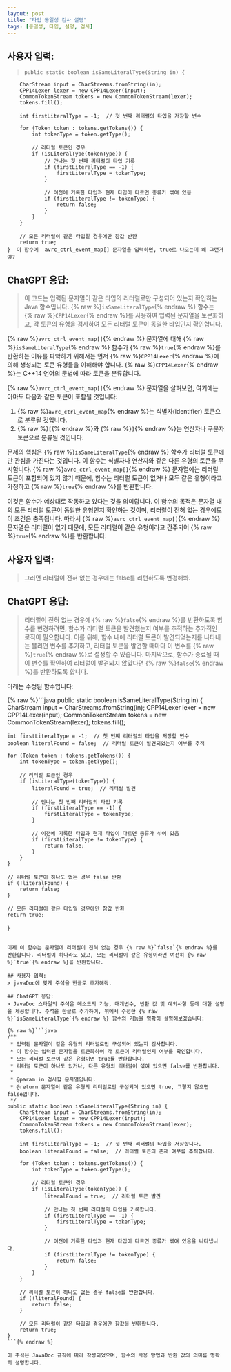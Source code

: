 ```yaml
---
layout: post
title: "타입 동일성 검사 설명"
tags: [동일성, 타입, 설명, 검사]
---
```


## 사용자 입력:
>     public static boolean isSameLiteralType(String in) {
        CharStream input = CharStreams.fromString(in);
        CPP14Lexer lexer = new CPP14Lexer(input);
        CommonTokenStream tokens = new CommonTokenStream(lexer);
        tokens.fill();

        int firstLiteralType = -1;  // 첫 번째 리터럴의 타입을 저장할 변수

        for (Token token : tokens.getTokens()) {
            int tokenType = token.getType();

            // 리터럴 토큰인 경우
            if (isLiteralType(tokenType)) {
                // 만나는 첫 번째 리터럴의 타입 기록
                if (firstLiteralType == -1) {
                    firstLiteralType = tokenType;
                }

                // 이전에 기록한 타입과 현재 타입이 다르면 종류가 섞여 있음
                if (firstLiteralType != tokenType) {
                    return false;
                }
            }
        }

        // 모든 리터럴이 같은 타입일 경우에만 참값 반환
        return true;
    }  이 함수에  avrc_ctrl_event_map[] 문자열을 입력하면, true로 나오는데 왜 그런거야?

## ChatGPT 응답:
> 이 코드는 입력된 문자열이 같은 타입의 리터럴로만 구성되어 있는지 확인하는 Java 함수입니다. {% raw %}`isSameLiteralType`{% endraw %} 함수는 {% raw %}`CPP14Lexer`{% endraw %}를 사용하여 입력된 문자열을 토큰화하고, 각 토큰의 유형을 검사하여 모든 리터럴 토큰이 동일한 타입인지 확인합니다.

{% raw %}`avrc_ctrl_event_map[]`{% endraw %} 문자열에 대해 {% raw %}`isSameLiteralType`{% endraw %} 함수가 {% raw %}`true`{% endraw %}를 반환하는 이유를 파악하기 위해서는 먼저 {% raw %}`CPP14Lexer`{% endraw %}에 의해 생성되는 토큰 유형들을 이해해야 합니다. {% raw %}`CPP14Lexer`{% endraw %}는 C++14 언어의 문법에 따라 토큰을 분류합니다.

{% raw %}`avrc_ctrl_event_map[]`{% endraw %} 문자열을 살펴보면, 여기에는 아마도 다음과 같은 토큰이 포함될 것입니다:
1. {% raw %}`avrc_ctrl_event_map`{% endraw %}는 식별자(identifier) 토큰으로 분류될 것입니다.
2. {% raw %}`[`{% endraw %}와 {% raw %}`]`{% endraw %}는 연산자나 구분자 토큰으로 분류될 것입니다.

문제의 핵심은 {% raw %}`isSameLiteralType`{% endraw %} 함수가 리터럴 토큰에만 관심을 가진다는 것입니다. 이 함수는 식별자나 연산자와 같은 다른 유형의 토큰을 무시합니다. {% raw %}`avrc_ctrl_event_map[]`{% endraw %} 문자열에는 리터럴 토큰이 포함되어 있지 않기 때문에, 함수는 리터럴 토큰이 없거나 모두 같은 유형이라고 가정하고 {% raw %}`true`{% endraw %}를 반환합니다.

이것은 함수가 예상대로 작동하고 있다는 것을 의미합니다. 이 함수의 목적은 문자열 내의 모든 리터럴 토큰이 동일한 유형인지 확인하는 것이며, 리터럴이 전혀 없는 경우에도 이 조건은 충족됩니다. 따라서 {% raw %}`avrc_ctrl_event_map[]`{% endraw %} 문자열은 리터럴이 없기 때문에, 모든 리터럴이 같은 유형이라고 간주되어 {% raw %}`true`{% endraw %}를 반환합니다.

## 사용자 입력:
> 그러면 리터럴이 전혀 없는 경우에는 false를 리턴하도록 변경해봐.

## ChatGPT 응답:
> 리터럴이 전혀 없는 경우에 {% raw %}`false`{% endraw %}를 반환하도록 함수를 변경하려면, 함수가 리터럴 토큰을 발견했는지 여부를 추적하는 추가적인 로직이 필요합니다. 이를 위해, 함수 내에 리터럴 토큰이 발견되었는지를 나타내는 불리언 변수를 추가하고, 리터럴 토큰을 발견할 때마다 이 변수를 {% raw %}`true`{% endraw %}로 설정할 수 있습니다. 마지막으로, 함수가 종료될 때 이 변수를 확인하여 리터럴이 발견되지 않았다면 {% raw %}`false`{% endraw %}를 반환하도록 합니다.

아래는 수정된 함수입니다:

{% raw %}```java
public static boolean isSameLiteralType(String in) {
    CharStream input = CharStreams.fromString(in);
    CPP14Lexer lexer = new CPP14Lexer(input);
    CommonTokenStream tokens = new CommonTokenStream(lexer);
    tokens.fill();

    int firstLiteralType = -1;  // 첫 번째 리터럴의 타입을 저장할 변수
    boolean literalFound = false;  // 리터럴 토큰이 발견되었는지 여부를 추적

    for (Token token : tokens.getTokens()) {
        int tokenType = token.getType();

        // 리터럴 토큰인 경우
        if (isLiteralType(tokenType)) {
            literalFound = true;  // 리터럴 발견

            // 만나는 첫 번째 리터럴의 타입 기록
            if (firstLiteralType == -1) {
                firstLiteralType = tokenType;
            }

            // 이전에 기록한 타입과 현재 타입이 다르면 종류가 섞여 있음
            if (firstLiteralType != tokenType) {
                return false;
            }
        }
    }

    // 리터럴 토큰이 하나도 없는 경우 false 반환
    if (!literalFound) {
        return false;
    }

    // 모든 리터럴이 같은 타입일 경우에만 참값 반환
    return true;
}
```{% endraw %}

이제 이 함수는 문자열에 리터럴이 전혀 없는 경우 {% raw %}`false`{% endraw %}를 반환합니다. 리터럴이 하나라도 있고, 모든 리터럴이 같은 유형이라면 여전히 {% raw %}`true`{% endraw %}를 반환합니다.

## 사용자 입력:
> javaDoc에 맞게 주석을 한글로 추가해줘.

## ChatGPT 응답:
> JavaDoc 스타일의 주석은 메소드의 기능, 매개변수, 반환 값 및 예외사항 등에 대한 설명을 제공합니다. 주석을 한글로 추가하여, 위에서 수정한 {% raw %}`isSameLiteralType`{% endraw %} 함수의 기능을 명확히 설명해보겠습니다:

{% raw %}```java
/**
 * 입력된 문자열이 같은 유형의 리터럴로만 구성되어 있는지 검사합니다.
 * 이 함수는 입력된 문자열을 토큰화하여 각 토큰이 리터럴인지 여부를 확인합니다.
 * 모든 리터럴 토큰이 같은 유형이면 true를 반환합니다.
 * 리터럴 토큰이 하나도 없거나, 다른 유형의 리터럴이 섞여 있으면 false를 반환합니다.
 *
 * @param in 검사할 문자열입니다.
 * @return 문자열이 같은 유형의 리터럴로만 구성되어 있으면 true, 그렇지 않으면 false입니다.
 */
public static boolean isSameLiteralType(String in) {
    CharStream input = CharStreams.fromString(in);
    CPP14Lexer lexer = new CPP14Lexer(input);
    CommonTokenStream tokens = new CommonTokenStream(lexer);
    tokens.fill();

    int firstLiteralType = -1;  // 첫 번째 리터럴의 타입을 저장합니다.
    boolean literalFound = false;  // 리터럴 토큰의 존재 여부를 추적합니다.

    for (Token token : tokens.getTokens()) {
        int tokenType = token.getType();

        // 리터럴 토큰인 경우
        if (isLiteralType(tokenType)) {
            literalFound = true;  // 리터럴 토큰 발견

            // 만나는 첫 번째 리터럴의 타입을 기록합니다.
            if (firstLiteralType == -1) {
                firstLiteralType = tokenType;
            }

            // 이전에 기록한 타입과 현재 타입이 다르면 종류가 섞여 있음을 나타냅니다.
            if (firstLiteralType != tokenType) {
                return false;
            }
        }
    }

    // 리터럴 토큰이 하나도 없는 경우 false를 반환합니다.
    if (!literalFound) {
        return false;
    }

    // 모든 리터럴이 같은 타입일 경우에만 참값을 반환합니다.
    return true;
}
```{% endraw %}

이 주석은 JavaDoc 규칙에 따라 작성되었으며, 함수의 사용 방법과 반환 값의 의미를 명확히 설명합니다.

